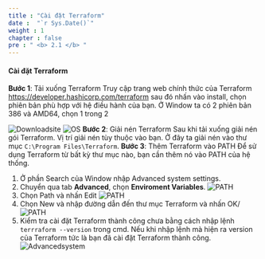 ```yaml
---
title : "Cài đặt Terraform"
date :  "`r Sys.Date()`" 
weight : 1
chapter : false
pre : " <b> 2.1 </b> "
---
```

#### Cài đặt Terraform

**Bước 1**: Tải xuống Terraform
Truy cập trang web chính thức của Terraform https://developer.hashicorp.com/terraform sau đó nhấn vào install, chọn phiên bản phù hợp với hệ điều hành của bạn. Ở Window ta có 2 phiên bản 386 và AMD64, chọn 1 trong 2

![Downloadsite](/images/2.1-terraform-install/00007.png?featherlight=false&width=70pc)
![OS](/images/2.1-terraform-install/00008.png?featherlight=false&width=70pc)
**Bước 2**: Giải nén Terraform
Sau khi tải xuống giải nén gói Terraform. Vị trí giải nén tùy thuộc vào bạn. Ở đây ta giải nén vào thư mục `C:\Program Files\Terraform`.
**Bước 3**: Thêm Terraform vào PATH
Để sử dụng Terraform từ bất kỳ thư mục nào, bạn cần thêm nó vào PATH của hệ thống.
1. Ở phần Search của Window nhập Advanced system settings.
2. Chuyển qua tab **Advanced**, chọn **Enviroment Variables**.
![PATH](/images/2.1-terraform-install/00003.png?featherlight=false&width=26pc)
3. Chọn Path và nhấn Edit
![PATH](/images/2.1-terraform-install/00004.png?featherlight=false&width=26pc)
4. Chọn New và nhập đường dẫn đến thư mục Terraform và nhấn OK/
![PATH](/images/2.1-terraform-install/00005.png?featherlight=false&width=26pc)
5. Kiểm tra cài đặt Terraform thành công chưa bằng cách nhập lệnh ```terrraform --version``` trong cmd. Nếu khi nhập lệnh mà hiện ra version của Terraform tức là bạn đã cài đặt Terraform thành công.
![Advancedsystem](/images/2.1-terraform-install/00006.png?featherlight=false&width=50pc)
